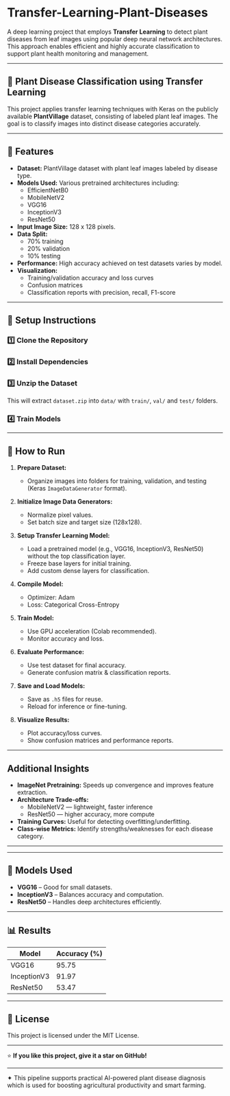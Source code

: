 # Transfer-Learning-Plant-Diseases

A deep learning project that employs **Transfer Learning** to detect plant diseases from leaf images using popular deep neural network architectures. This approach enables efficient and highly accurate classification to support plant health monitoring and management.

---

## 🌱 Plant Disease Classification using Transfer Learning

This project applies transfer learning techniques with Keras on the publicly available **PlantVillage** dataset, consisting of labeled plant leaf images. The goal is to classify images into distinct disease categories accurately.

---

## 📌 Features

- **Dataset:** PlantVillage dataset with plant leaf images labeled by disease type.
- **Models Used:** Various pretrained architectures including:
  - EfficientNetB0
  - MobileNetV2
  - VGG16
  - InceptionV3
  - ResNet50
- **Input Image Size:** 128 x 128 pixels.
- **Data Split:** 
  - 70% training
  - 20% validation
  - 10% testing
- **Performance:** High accuracy achieved on test datasets varies by model.
- **Visualization:** 
  - Training/validation accuracy and loss curves
  - Confusion matrices
  - Classification reports with precision, recall, F1-score

---
## 🚀 Setup Instructions

### 1️⃣ Clone the Repository

### 2️⃣ Install Dependencies

### 3️⃣ Unzip the Dataset
This will extract `dataset.zip` into `data/` with `train/`, `val/` and `test/` folders.

### 4️⃣ Train Models

---
## 🚀 How to Run

1. **Prepare Dataset:**
   - Organize images into folders for training, validation, and testing (Keras `ImageDataGenerator` format).

2. **Initialize Image Data Generators:**
   - Normalize pixel values.
   - Set batch size and target size (128x128).

3. **Setup Transfer Learning Model:**
   - Load a pretrained model (e.g., VGG16, InceptionV3, ResNet50) without the top classification layer.
   - Freeze base layers for initial training.
   - Add custom dense layers for classification.

4. **Compile Model:**
   - Optimizer: Adam
   - Loss: Categorical Cross-Entropy

5. **Train Model:**
   - Use GPU acceleration (Colab recommended).
   - Monitor accuracy and loss.

6. **Evaluate Performance:**
   - Use test dataset for final accuracy.
   - Generate confusion matrix & classification reports.

7. **Save and Load Models:**
   - Save as `.h5` files for reuse.
   - Reload for inference or fine-tuning.

8. **Visualize Results:**
   - Plot accuracy/loss curves.
   - Show confusion matrices and performance reports.

---

## Additional Insights

- **ImageNet Pretraining:** Speeds up convergence and improves feature extraction.
- **Architecture Trade-offs:**
  - MobileNetV2 — lightweight, faster inference
  - ResNet50 — higher accuracy, more compute
- **Training Curves:** Useful for detecting overfitting/underfitting.
- **Class-wise Metrics:** Identify strengths/weaknesses for each disease category.

---

---

## 🧠 Models Used
- **VGG16** – Good for small datasets.
- **InceptionV3** – Balances accuracy and computation.
- **ResNet50** – Handles deep architectures efficiently.

---

## 📊 Results
| Model       | Accuracy (%) |
|-------------|--------------|
| VGG16       |    95.75     |
| InceptionV3 |   91.97      |
| ResNet50    |   53.47      |

---

## 📜 License

This project is licensed under the MIT License.

---

⭐ **If you like this project, give it a star on GitHub!**

---

✦ This pipeline supports practical AI-powered plant disease diagnosis which is used for boosting agricultural productivity and smart farming.
